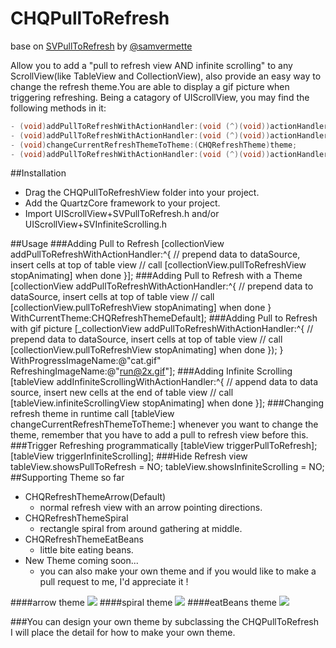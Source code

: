 CHQPullToRefresh
================
base on [SVPullToRefresh](https://github.com/samvermette/SVPullToRefresh) by [@samvermette](https://github.com/samvermette)  

Allow you to add a "pull to refresh view AND infinite scrolling" to any ScrollView(like TableView and CollectionView), also provide an easy way to change the refresh theme.You are able to display a gif picture when triggering refreshing.
Being a catagory of UIScrollView, you may find the following methods in it:  
```Objective-C
- (void)addPullToRefreshWithActionHandler:(void (^)(void))actionHandler;
- (void)addPullToRefreshWithActionHandler:(void (^)(void))actionHandler WithCurrentTheme:(CHQRefreshTheme)theme;
- (void)changeCurrentRefreshThemeToTheme:(CHQRefreshTheme)theme;
- (void)addPullToRefreshWithActionHandler:(void (^)(void))actionHandler WithProgressImageName:(NSString *)progressImageName RefreshingImageName:(NSString *)refreshingImageName;
```
##Installation
* Drag the CHQPullToRefreshView folder into your project.
* Add the QuartzCore framework to your project.
* Import UIScrollView+SVPullToRefresh.h and/or UIScrollView+SVInfiniteScrolling.h

##Usage
###Adding Pull to Refresh
    [collectionView addPullToRefreshWithActionHandler:^{
        // prepend data to dataSource, insert cells at top of table view
        // call [collectionView.pullToRefreshView stopAnimating] when done
    }];
###Adding Pull to Refresh with a Theme
    [collectionView addPullToRefreshWithActionHandler:^{
        // prepend data to dataSource, insert cells at top of table view
        // call [collectionView.pullToRefreshView stopAnimating] when done
    } WithCurrentTheme:CHQRefreshThemeDefault];
###Adding Pull to Refresh with gif picture
    [_collectionView addPullToRefreshWithActionHandler:^{
        // prepend data to dataSource, insert cells at top of table view
        // call [collectionView.pullToRefreshView stopAnimating] when done
        });
    } WithProgressImageName:@"cat.gif" RefreshingImageName:@"run@2x.gif"];
###Adding Infinite Scrolling
    [tableView addInfiniteScrollingWithActionHandler:^{
    // append data to data source, insert new cells at the end of table view
    // call [tableView.infiniteScrollingView stopAnimating] when done
    }];
###Changing refresh theme in runtime
    call [tableView changeCurrentRefreshThemeToTheme:] whenever you want to change the theme, remember that you have to add a pull to refresh view before this.
###Trigger Refreshing programmatically
    [tableView triggerPullToRefresh];
    [tableView triggerInfiniteScrolling];
###Hide Refresh view
    tableView.showsPullToRefresh = NO;
    tableView.showsInfiniteScrolling = NO;
##Supporting Theme so far
* CHQRefreshThemeArrow(Default)
  * normal refresh view with an arrow pointing directions.  
* CHQRefreshThemeSpiral
  * rectangle spiral from around gathering at middle. 
* CHQRefreshThemeEatBeans
  * little bite eating beans.
* New Theme coming soon...
  * you can also make your own theme and if you would like to make a pull request to me, I'd appreciate it !  

####arrow theme
![](https://github.com/stoncle/CHQPullToRefresh/blob/master/CHQPullToRefresh/testImage/arrow.png)
####spiral theme
![](https://github.com/stoncle/CHQPullToRefresh/blob/master/CHQPullToRefresh/testImage/spiral.png)
####eatBeans theme
![](https://github.com/stoncle/CHQPullToRefresh/blob/master/CHQPullToRefresh/testImage/eatBeans.png)

###You can design your own theme
  by subclassing the CHQPullToRefresh  
  I will place the detail for how to make your own theme.

